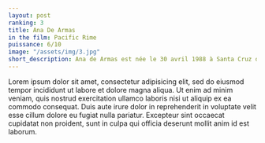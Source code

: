 ```yaml
---
layout: post
ranking: 3
title: Ana De Armas
in the film: Pacific Rime
puissance: 6/10
image: "/assets/img/3.jpg"
short_description: Ana de Armas est née le 30 avril 1988 à Santa Cruz del Norte2, est une actrice cubaine.
---
```


Lorem ipsum dolor sit amet, consectetur adipisicing elit, sed do eiusmod tempor incididunt ut labore et dolore magna aliqua. Ut enim ad minim veniam, quis nostrud exercitation ullamco laboris nisi ut aliquip ex ea commodo consequat. Duis aute irure dolor in reprehenderit in voluptate velit esse cillum dolore eu fugiat nulla pariatur. Excepteur sint occaecat cupidatat non proident, sunt in culpa qui officia deserunt mollit anim id est laborum.
